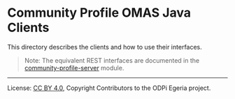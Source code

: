 <!-- SPDX-License-Identifier: CC-BY-4.0 -->
<!-- Copyright Contributors to the ODPi Egeria project. -->

# Community Profile OMAS Java Clients

This directory describes the clients and how to use their interfaces.


> Note: The equivalent REST interfaces are documented in the
[community-profile-server](../../../community-profile-server/docs/user)
module.

----
License: [CC BY 4.0](https://creativecommons.org/licenses/by/4.0/),
Copyright Contributors to the ODPi Egeria project.